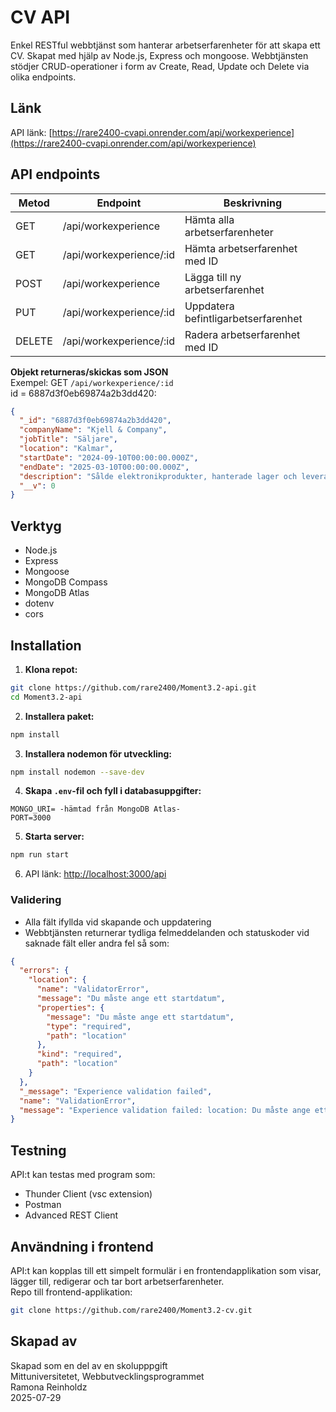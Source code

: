 # CV API
Enkel RESTful webbtjänst som hanterar arbetserfarenheter för att skapa ett CV. Skapat med hjälp av Node.js, Express och mongoose. 
Webbtjänsten stödjer CRUD-operationer i form av Create, Read, Update och Delete via olika endpoints.

## Länk
API länk: [https://rare2400-cvapi.onrender.com/api/workexperience](https://rare2400-cvapi.onrender.com/api/workexperience) 

## API endpoints

| Metod    | Endpoint                 | Beskrivning
| -------- | ------------------------ | ----------------------------------- |
| GET      | /api/workexperience      | Hämta alla arbetserfarenheter       |
| GET      | /api/workexperience/:id  | Hämta arbetserfarenhet med ID       |
| POST     | /api/workexperience      | Lägga till ny arbetserfarenhet      |
| PUT      | /api/workexperience/:id  | Uppdatera befintligarbetserfarenhet |
| DELETE   | /api/workexperience/:id  | Radera arbetserfarenhet med ID      |

**Objekt returneras/skickas som JSON**    
Exempel: GET `/api/workexperience/:id`     
id = 6887d3f0eb69874a2b3dd420:
```json
{
  "_id": "6887d3f0eb69874a2b3dd420",
  "companyName": "Kjell & Company",
  "jobTitle": "Säljare",
  "location": "Kalmar",
  "startDate": "2024-09-10T00:00:00.000Z",
  "endDate": "2025-03-10T00:00:00.000Z",
  "description": "Sålde elektronikprodukter, hanterade lager och leveranser",
  "__v": 0
}
```

## Verktyg
- Node.js
- Express
- Mongoose
- MongoDB Compass
- MongoDB Atlas
- dotenv
- cors

## Installation
1. **Klona repot:**
```bash
git clone https://github.com/rare2400/Moment3.2-api.git
cd Moment3.2-api
```

2. **Installera paket:**
```bash
npm install
```

3. **Installera nodemon för utveckling:**
```bash
npm install nodemon --save-dev
```

4. **Skapa `.env`-fil och fyll i databasuppgifter:**
```env
MONGO_URI= -hämtad från MongoDB Atlas-
PORT=3000
```

5. **Starta server:**

```bash
npm run start
```

6. API länk: [http://localhost:3000/api](http://localhost:3000/api) 

### Validering
- Alla fält ifyllda vid skapande och uppdatering
- Webbtjänsten returnerar tydliga felmeddelanden och statuskoder vid saknade fält eller andra fel så som:
```json
{
  "errors": {
    "location": {
      "name": "ValidatorError",
      "message": "Du måste ange ett startdatum",
      "properties": {
        "message": "Du måste ange ett startdatum",
        "type": "required",
        "path": "location"
      },
      "kind": "required",
      "path": "location"
    }
  },
  "_message": "Experience validation failed",
  "name": "ValidationError",
  "message": "Experience validation failed: location: Du måste ange ett startdatum"
}
```

## Testning
API:t kan testas med program som:
- Thunder Client (vsc extension)
- Postman
- Advanced REST Client

## Användning i frontend
API:t kan kopplas till ett simpelt formulär i en frontendapplikation som visar, lägger till, redigerar och tar bort arbetserfarenheter.    
Repo till frontend-applikation: 
```bash
git clone https://github.com/rare2400/Moment3.2-cv.git
```

## Skapad av
Skapad som en del av en skolupppgift   
Mittuniversitetet, Webbutvecklingsprogrammet    
Ramona Reinholdz   
2025-07-29
